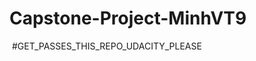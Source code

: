 ﻿# Capstone-Project-MinhVT9
 [![<minh-vu-kma>](https://circleci.com/gh/minh-vu-kma/Capstone-Project-MinhVT9.svg?style=svg)](https://circleci.com/gh/minh-vu-kma/Capstone-Project-MinhVT9)
#GET_PASSES_THIS_REPO_UDACITY_PLEASE
